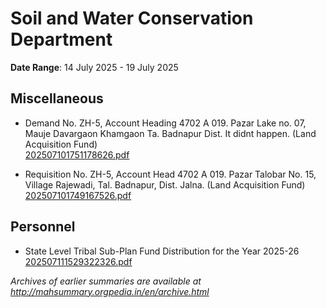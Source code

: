 # Soil and Water Conservation Department

**Date Range**: 14 July 2025 - 19 July 2025


## Miscellaneous
- Demand No. ZH-5, Account Heading 4702 A 019. Pazar Lake no. 07, Mauje Davargaon Khamgaon Ta. Badnapur Dist. It didnt happen. (Land Acquisition Fund)\
  [202507101751178626.pdf](https://gr.maharashtra.gov.in/Site/Upload/Government%20Resolutions/English/202507101751178626.pdf)

- Requisition No. ZH-5, Account Head 4702 A 019. Pazar Talobar No. 15, Village Rajewadi, Tal. Badnapur, Dist. Jalna. (Land Acquisition Fund)\
  [202507101749167526.pdf](https://gr.maharashtra.gov.in/Site/Upload/Government%20Resolutions/English/202507101749167526.pdf)

## Personnel
- State Level Tribal Sub-Plan Fund Distribution for the Year 2025-26\
  [202507111529322326.pdf](https://gr.maharashtra.gov.in/Site/Upload/Government%20Resolutions/English/202507111529322326.pdf)


*Archives of earlier summaries are available at http://mahsummary.orgpedia.in/en/archive.html*